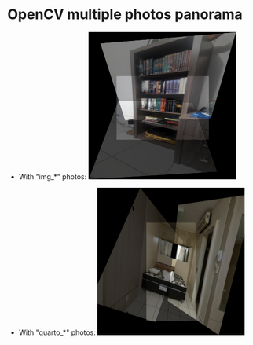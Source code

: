 # OpenCV multiple photos panorama  

* With "img_*" photos:
<img style="width: 300px; height: 300px;" src="https://github.com/arielrenostro/opencv-multiple-panorama/blob/master/result_img.png?raw=true"></img>

* With "quarto_*" photos:
<img style="width: 300px; height: 300px;" src="https://github.com/arielrenostro/opencv-multiple-panorama/blob/master/result_quarto.png?raw=true"></img>